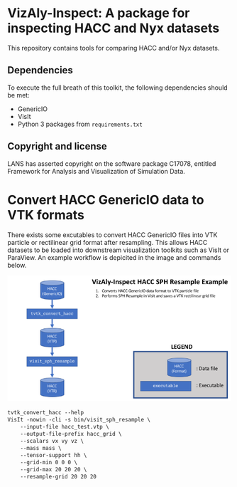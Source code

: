 # VizAly-Inspect: A package for inspecting HACC and Nyx datasets

This repository contains tools for comparing HACC and/or Nyx datasets.

## Dependencies

To execute the full breath of this toolkit, the following dependencies should be met:
  * GenericIO
  * VisIt
  * Python 3 packages from ``requirements.txt``

## Copyright and license
LANS has asserted copyright on the software package C17078, entitled Framework for Analysis and Visualization of Simulation Data.

# Convert HACC GenericIO data to VTK formats

There exists some excutables to convert HACC GenericIO files into VTK particle or rectilinear grid format after resampling.
This allows HACC datasets to be loaded into downstream visualization toolkits such as VisIt or ParaView.
An example workflow is depicited in the image and commands below.

![workflow_convert](docs/workflow_convert.png)
```
tvtk_convert_hacc --help
VisIt -nowin -cli -s bin/visit_sph_resample \
    --input-file hacc_test.vtp \
    --output-file-prefix hacc_grid \
    --scalars vx vy vz \
    --mass mass \
    --tensor-support hh \
    --grid-min 0 0 0 \
    --grid-max 20 20 20 \
    --resample-grid 20 20 20
```
